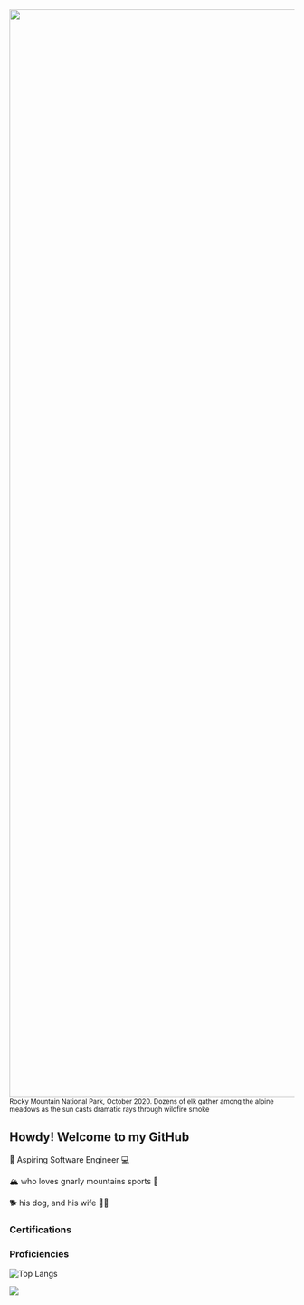 <img src="https://www.farawayfound.com/images/rmnp/rmnpano.jpg" width=1920>
<sup> Rocky Mountain National Park, October 2020. Dozens of elk gather among the alpine meadows as the sun casts dramatic rays through wildfire smoke</sup>

<h2 align="left"> Howdy! Welcome to my GitHub </h2>

<p> 🔭 Aspiring Software Engineer 💻</p>
<p> 🏔️ who loves gnarly mountains sports 🤙</p>
<p> 🐕 his dog, and his wife 🦸‍♀️  </p>

<h3> Certifications </h3>

<h3> Proficiencies </h3>

![Top Langs](https://github-readme-stats.vercel.app/api/top-langs/?username=farawayfound)

<div data-iframe-width="150" data-iframe-height="270" data-share-badge-id="a4b6d7b8-3c5a-4290-8a6f-a567423bca10" data-share-badge-host="https://www.youracclaim.com"></div><div type="text/javascript" async src="//cdn.youracclaim.com/assets/utilities/embed.js"></div>

![](https://komarev.com/ghpvc/?username=farawayfound&color=c38808)

<!--
**farawayfound/farawayfound** is a ✨ _special_ ✨ repository because its `README.md` (this file) appears on your GitHub profile.

Here are some ideas to get you started:

- 🔭 I’m currently working on ...
- 🌱 I’m currently learning ...
- 👯 I’m looking to collaborate on ...
- 🤔 I’m looking for help with ...
- 💬 Ask me about ...
- 📫 How to reach me: ...
- 😄 Pronouns: ...
- ⚡ Fun fact: ...
-->
